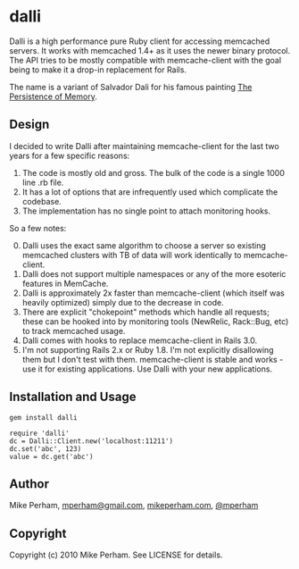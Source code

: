 dalli
=========

Dalli is a high performance pure Ruby client for accessing memcached servers.  It works with memcached 1.4+ as it uses the newer binary protocol.  The API tries to be mostly compatible with memcache-client with the goal being to make it a drop-in replacement for Rails.

The name is a variant of Salvador Dali for his famous painting [The Persistence of Memory](http://en.wikipedia.org/wiki/The_Persistence_of_Memory).

Design
------------

I decided to write Dalli after maintaining memcache-client for the last two years for a few specific reasons:

 1. The code is mostly old and gross.  The bulk of the code is a single 1000 line .rb file.
 2. It has a lot of options that are infrequently used which complicate the codebase.
 3. The implementation has no single point to attach monitoring hooks.

So a few notes:

 0. Dalli uses the exact same algorithm to choose a server so existing memcached clusters with TB of data will work identically to memcache-client.
 1. Dalli does not support multiple namespaces or any of the more esoteric features in MemCache.
 2. Dalli is approximately 2x faster than memcache-client (which itself was heavily optimized) simply due to the decrease in code.
 3. There are explicit "chokepoint" methods which handle all requests; these can be hooked into by monitoring tools (NewRelic, Rack::Bug, etc) to track memcached usage.
 4. Dalli comes with hooks to replace memcache-client in Rails 3.0.
 5. I'm not supporting Rails 2.x or Ruby 1.8.  I'm not explicitly disallowing them but I don't test with them.  memcache-client is stable and works - use it for existing applications.  Use Dalli with your new applications.

Installation and Usage
------------------------

    gem install dalli

    require 'dalli'
    dc = Dalli::Client.new('localhost:11211')
    dc.set('abc', 123)
    value = dc.get('abc')


Author
----------

Mike Perham, mperham@gmail.com, [mikeperham.com](http://mikeperham.com), [@mperham](http://twitter.com/mperham)


Copyright
-----------

Copyright (c) 2010 Mike Perham. See LICENSE for details.
